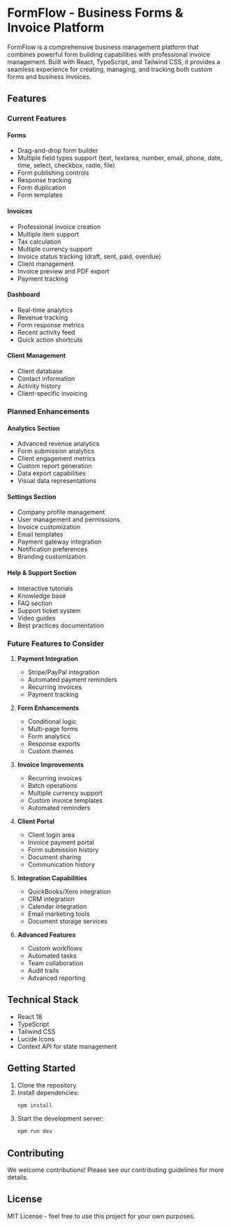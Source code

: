 # FormFlow - Business Forms & Invoice Platform

FormFlow is a comprehensive business management platform that combines powerful form building capabilities with professional invoice management. Built with React, TypeScript, and Tailwind CSS, it provides a seamless experience for creating, managing, and tracking both custom forms and business invoices.

## Features

### Current Features

#### Forms
- Drag-and-drop form builder
- Multiple field types support (text, textarea, number, email, phone, date, time, select, checkbox, radio, file)
- Form publishing controls
- Response tracking
- Form duplication
- Form templates

#### Invoices
- Professional invoice creation
- Multiple item support
- Tax calculation
- Multiple currency support
- Invoice status tracking (draft, sent, paid, overdue)
- Client management
- Invoice preview and PDF export
- Payment tracking

#### Dashboard
- Real-time analytics
- Revenue tracking
- Form response metrics
- Recent activity feed
- Quick action shortcuts

#### Client Management
- Client database
- Contact information
- Activity history
- Client-specific invoicing

### Planned Enhancements

#### Analytics Section
- Advanced revenue analytics
- Form submission analytics
- Client engagement metrics
- Custom report generation
- Data export capabilities
- Visual data representations

#### Settings Section
- Company profile management
- User management and permissions
- Invoice customization
- Email templates
- Payment gateway integration
- Notification preferences
- Branding customization

#### Help & Support Section
- Interactive tutorials
- Knowledge base
- FAQ section
- Support ticket system
- Video guides
- Best practices documentation

### Future Features to Consider

1. **Payment Integration**
   - Stripe/PayPal integration
   - Automated payment reminders
   - Recurring invoices
   - Payment tracking

2. **Form Enhancements**
   - Conditional logic
   - Multi-page forms
   - Form analytics
   - Response exports
   - Custom themes

3. **Invoice Improvements**
   - Recurring invoices
   - Batch operations
   - Multiple currency support
   - Custom invoice templates
   - Automated reminders

4. **Client Portal**
   - Client login area
   - Invoice payment portal
   - Form submission history
   - Document sharing
   - Communication history

5. **Integration Capabilities**
   - QuickBooks/Xero integration
   - CRM integration
   - Calendar integration
   - Email marketing tools
   - Document storage services

6. **Advanced Features**
   - Custom workflows
   - Automated tasks
   - Team collaboration
   - Audit trails
   - Advanced reporting

## Technical Stack

- React 18
- TypeScript
- Tailwind CSS
- Lucide Icons
- Context API for state management

## Getting Started

1. Clone the repository
2. Install dependencies:
   ```bash
   npm install
   ```
3. Start the development server:
   ```bash
   npm run dev
   ```

## Contributing

We welcome contributions! Please see our contributing guidelines for more details.

## License

MIT License - feel free to use this project for your own purposes.